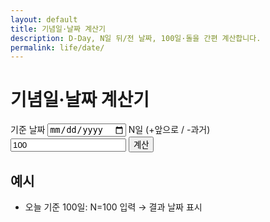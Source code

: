 ```yaml
---
layout: default
title: 기념일·날짜 계산기
description: D-Day, N일 뒤/전 날짜, 100일·돌을 간편 계산합니다.
permalink: life/date/
---
```


# 기념일·날짜 계산기
<form id="date-form" onsubmit="event.preventDefault(); runDate();">
  <label>기준 날짜 <input type="date" id="base" required></label>
  <label>N일 (+앞으로 / -과거) <input type="number" id="days" value="100" required></label>
  <button type="submit">계산</button>
</form>
<div id="date-result" class="note"></div>

<script>
function runDate(){
  const base=document.getElementById('base').value;
  const n=parseInt(document.getElementById('days').value,10);
  if(!base || isNaN(n)) return;
  const d=new Date(base);
  d.setDate(d.getDate()+n);
  document.getElementById('date-result').innerText = `${n}일 기준 날짜: ${d.toISOString().slice(0,10)}`;
}
</script>

## 예시
- 오늘 기준 100일: N=100 입력 → 결과 날짜 표시

<br><br><br>
<div class="ad-box">
  <ins class="adsbygoogle"
       style="display:block"
       data-ad-client="ca-pub-3758454239921831"
       data-ad-slot="1398373115"
       data-ad-format="auto"
       data-full-width-responsive="true"></ins>
  <script>
       (adsbygoogle = window.adsbygoogle || []).push({});
  </script>
</div>
